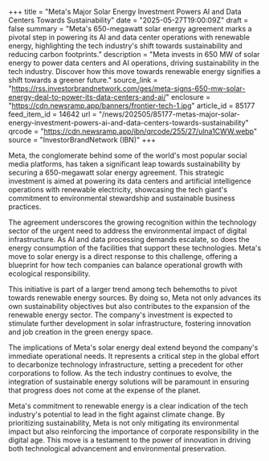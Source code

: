 +++
title = "Meta's Major Solar Energy Investment Powers AI and Data Centers Towards Sustainability"
date = "2025-05-27T19:00:09Z"
draft = false
summary = "Meta's 650-megawatt solar energy agreement marks a pivotal step in powering its AI and data center operations with renewable energy, highlighting the tech industry's shift towards sustainability and reducing carbon footprints."
description = "Meta invests in 650 MW of solar energy to power data centers and AI operations, driving sustainability in the tech industry. Discover how this move towards renewable energy signifies a shift towards a greener future."
source_link = "https://rss.investorbrandnetwork.com/ges/meta-signs-650-mw-solar-energy-deal-to-power-its-data-centers-and-ai/"
enclosure = "https://cdn.newsramp.app/banners/frontier-tech-1.jpg"
article_id = 85177
feed_item_id = 14642
url = "/news/202505/85177-metas-major-solar-energy-investment-powers-ai-and-data-centers-towards-sustainability"
qrcode = "https://cdn.newsramp.app/ibn/qrcode/255/27/ulna1CWW.webp"
source = "InvestorBrandNetwork (IBN)"
+++

<p>Meta, the conglomerate behind some of the world's most popular social media platforms, has taken a significant leap towards sustainability by securing a 650-megawatt solar energy agreement. This strategic investment is aimed at powering its data centers and artificial intelligence operations with renewable electricity, showcasing the tech giant's commitment to environmental stewardship and sustainable business practices.</p><p>The agreement underscores the growing recognition within the technology sector of the urgent need to address the environmental impact of digital infrastructure. As AI and data processing demands escalate, so does the energy consumption of the facilities that support these technologies. Meta's move to solar energy is a direct response to this challenge, offering a blueprint for how tech companies can balance operational growth with ecological responsibility.</p><p>This initiative is part of a larger trend among tech behemoths to pivot towards renewable energy sources. By doing so, Meta not only advances its own sustainability objectives but also contributes to the expansion of the renewable energy sector. The company's investment is expected to stimulate further development in solar infrastructure, fostering innovation and job creation in the green energy space.</p><p>The implications of Meta's solar energy deal extend beyond the company's immediate operational needs. It represents a critical step in the global effort to decarbonize technology infrastructure, setting a precedent for other corporations to follow. As the tech industry continues to evolve, the integration of sustainable energy solutions will be paramount in ensuring that progress does not come at the expense of the planet.</p><p>Meta's commitment to renewable energy is a clear indication of the tech industry's potential to lead in the fight against climate change. By prioritizing sustainability, Meta is not only mitigating its environmental impact but also reinforcing the importance of corporate responsibility in the digital age. This move is a testament to the power of innovation in driving both technological advancement and environmental preservation.</p>
